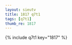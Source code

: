 ```yaml
--- 
layout: sieutv
title: 1817 q7t1
tags: [q7t1]
thumb_re: 1817
---
```

{% include q7t1 key="1817" %} 

